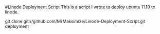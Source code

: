 #Linode Deployment Script
This is a script I wrote to deploy ubuntu 11.10 to linode.

git clone git://github.com/MrMaksimize/Linode-Deployment-Script.git deployment